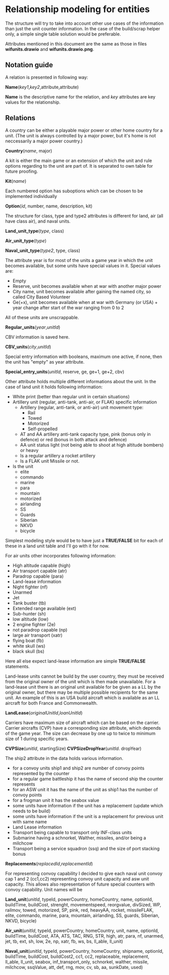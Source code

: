 # Relationship modeling for entities

The structure will try to take into account other use cases of the information than just the unit counter information.
In the case of the build/scrap helper only, a simple single table solution would be preferable.

Attributes mentioned in this document are the same as those in files **wifunits.drawio** and **wifunits.drawio.png**.

## Notation guide

A relation is presented in following way:

**Name**(_key1_,_key2_,attribute,attribute)

**Name** is the descriptive name for the relation, and _key_ attributes are key values for the relationship.

## Relations

A country can be either a playable major power or other home country for a unit. (The unit is always controlled by a major power, but it's home is not neccessarily a major power country.)

**Country**(_name_, major)

A kit is either the main game or an extension of which the unit and rule options regarding to the unit are part of. It is separated to own table for future proofing.

**Kit**(_name_)

Each numbered option has suboptions which can be chosen to be implemented individually

**Option**(_id_, number, name, description, kit)

The structure for class, type and type2 attributes is different for land, air (all have class air), and naval units.

**Land\_unit\_type**(_type_, class)

**Air\_unit\_type**(_type_)

**Naval\_unit\_type**(_type2_, type, class)

The attribute year is for most of the units a game year in which the unit becomes available, but some units have special values in it. 
Special values are:

* Empty
* Reserve, unit becomes available when at war with another major power
* City name, unit becomes available after gaining the named city, so called City Based Volunteer
* Ge(+x), unit becomes available when at war with Germany (or USA) + year change after start of the war ranging from 0 to 2

All of these units are unscrappable. 

**Regular\_units**(_year_,_unitId_)

CBV information is saved here.

**CBV\_units**(_city_,_unitId_)

Special entry information with booleans, maximum one active, if none, then the unit has "empty" as year attribute.

**Special\_entry\_units**(_unitId_, reserve, ge, ge+1, ge+2, cbv)

Other attribute holds multiple different informations about the unit. In the case of land unit it holds following information:

* White print (better than regular unit in certain situations)
* Artillery unit (regular, anti-tank, anti-air, or FLAK) specific information
  * Artillery (regular, anti-tank, or anti-air) unit movement type:
    * Rail
    * Towed
    * Motorized
    * Self-propelled
  * AT and AA artillery anti-tank capacity type, pink (bonus only in defence) or red (bonus in both attack and defence)
  * AA unit status light (not being able to shoot at high altitude bombers) or heavy
  * Is a regular artillery a rocket artillery
  * Is a FLAK unit Missile or not.
* Is the unit
  * elite
  * commando
  * marine  
  * para
  * mountain
  * motorized
  * airlanding
  * SS
  * Guards
  * Siberian
  * NKVD
  * bicycle

Simplest modeling style would be to have just a **TRUE/FALSE** bit for each of these in a land unit table and I'll go with it for now.

For air units other incorporates following information:

* High altitude capable (high)
* Air transport capable (atr)
* Paradrop capable (para)
* Land-lease information
* Night fighter (nf)
* Unarmed
* Jet
* Tank buster (tb)
* Extended range available (ext)
* Sub-hunter (sh)
* low altitude (low)
* 2 engine fighter (2e)
* not paradrop capable (np)
* large air transport (xatr)
* flying boat (fb)
* white skull (ws)
* black skull (bs)
  
Here all else expect land-lease information are simple **TRUE/FALSE** statements.

Land-lease units cannot be build by the user country, they must be received from the original owner of the unit which is then made unavailable. For a land-lease unit there is an original unit available for be given as a LL by the original owner, but there may be multiple possible recipients for the same unit. An example of this is an USA build aircraft which is available as an LL aircraft for both France and Commonwealth.

**LandLease**(_originalUnitId_,_loanUnitId_)

Carriers have maximum size of aircraft which can be based on the carrier. Carrier aircrafts (CVP) have a corresponding size attribute, which depends of the game year. The size can decrease by one up to twice to minimum size of 1 during specific years.

**CVPSize**(_unitId_, startingSize)
**CVPSizeDropYear**(_unitId_. dropYear)

The ship2 attribute in the data holds various information. 

* for a convoy units ship1 and ship2 are number of convoy points represented by the counter
* for a regular game battleship it has the name of second ship the counter represents
* for an ASW unit it has the name of the unit as ship1 has the number of convoy points
* for a frogman unit it has the seabox value
* some units have information if the unit has a replacement (update which needs to be build)
* some units have information if the unit is a replacement for previous unit with same name
* Land Lease information
* Transport being capable to transport only INF-class units
* Submarine having a schnorkel, Walther, missiles, and/or being a milchcow
* Transport being a service squadron (ssq) and the size of port stacking bonus

**Replacements**(_replacedId_,_replacementId_)

For representing convoy capability I decided to give each naval unit convoy cap 1 and 2 (cc1,cc2) representing convoy unit capacity and asw unit capacity. This allows also representation of future special counters with convoy capability.
Unit names will be 
  
**Land\_unit**(_unitId_, typeId, powerCountry, homeCountry, name, optionId, buildTime, buildCost, strenght, movementspeed, reorgvalue, divSized, WP, railmov, towed, motorized, SP, pink, red,  heavyAA, rocket, missileFLAK, elite, commando, marine, para, mountain, airlanding, SS, guards, Siberian, NKVD, bicycle)

**Air\_unit**(_unitId_, typeId, powerCountry, homeCountry, unit, name, optionId, buildTime, buildCost, ATA, ATS, TAC, RNG, STR, high, atr, para, nf, unarmed, jet, tb, ext, sh, low, 2e, np, xatr, fb, ws, bs, ll_able, ll_unit)

**Naval\_unit**(_unitId_, typeId, powerCountry, homeCountry, shipname, optionId, buildTime, buildCost, buildCost2, cc1, cc2, replaceable, replacement, ll_able, ll_unit, seabox, inf_transport_only, schnorkel, walther, missile, milchcow, ssqValue, att, def, rng, mov, cv, sb, aa, sunkDate, used)
